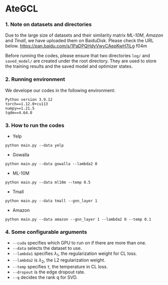 # AteGCL
### 1. Note on datasets and directories

Due to the large size of datasets and their similarity matrix *ML-10M*, *Amazon* and *Tmall*, we have uploaded them on BaiduDisk. Please check the URL below.
https://pan.baidu.com/s/1PaDPQHdyVwyCAepKwH7iLg f04m

Before running the codes, please ensure that two directories `log/` and `saved_model/` are created under the root directory. They are used to store the training results and the saved model and optimizer states.

### 2. Running environment

We develope our codes in the following environment:

```
Python version 3.9.12
torch==1.12.0+cu113
numpy==1.21.5
tqdm==4.64.0
```

### 3. How to run the codes

* Yelp

```
python main.py --data yelp
```

* Gowalla

```
python main.py --data gowalla --lambda2 0
```

* ML-10M

```
python main.py --data ml10m --temp 0.5
```

* Tmall

```
python main.py --data tmall --gnn_layer 1
```

* Amazon

```
python main.py --data amazon --gnn_layer 1 --lambda2 0 --temp 0.1
```

### 4. Some configurable arguments

* `--cuda` specifies which GPU to run on if there are more than one.
* `--data` selects the dataset to use.
* `--lambda1` specifies $\lambda_1$, the regularization weight for CL loss.
* `--lambda2` is $\lambda_2$, the L2 regularization weight.
* `--temp` specifies $\tau$, the temperature in CL loss.
* `--dropout` is the edge dropout rate.
* `--q` decides the rank q for SVD.
